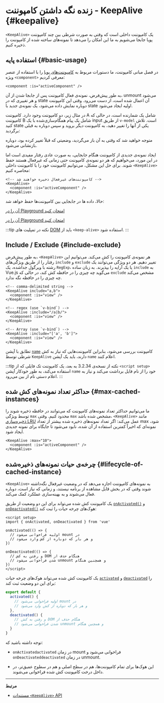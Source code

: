 <script setup>
import SwitchComponent from './keep-alive-demos/SwitchComponent.vue'
</script>

# زنده نگه داشتن کامپوننت - KeepAlive {#keepalive}

`<KeepAlive>` یک کامپوننت داخلی است که وقتی به صورت شرطی بین چند کامپوننت پویا جابجا می‌شویم به ما این امکان را می‌دهد تا نمونه‌های ساخته شده از کامپوننت را ذخیره کنیم.

## استفاده پایه {#basic-usage}

در فصل مبانی کامپوننت، ما دستورات مربوط به [کامپوننت‌های پویا](/guide/essentials/component-basics#dynamic-components) را با استفاده از عنصر ویژه `<component>` معرفی کردیم:

```vue-html
<component :is="activeComponent" />
```

به طور پیش‌فرض، نمونه‌ی فعال کامپوننت پس از جابجا شدن از آن، unmount می‌شود و هر تغییری که در state آن اعمال شده است، از دست می‌رود. وقتی این کامپوننت دوباره نمایش داده می‌شود، یک نمونه‌ی جدید با state اولیه ایجاد می‌شود.

در مثال زیر، دو کامپوننت وجود دارد. کامپوننت A شامل یک شمارنده است، در حالی که کامپوننت B شامل یک پیام همگام‌سازی‌شده با یک input از طریق `v-model` است. تلاش کنید state یکی از آنها را تغییر دهید، به کامپوننت دیگر بروید و سپس دوباره به قبلی برگردید:

<SwitchComponent />

متوجه خواهید شد که وقتی به آن باز می‌گردید، وضعیتی که قبلاً تغییر کرده بود، دوباره بازنشانی می‌شود.

ایجاد نمونه‌ی جدیدی از کامپوننت هنگام جابجایی، به صورت عادی رفتار مفیدی است اما در این مورد، می‌خواهیم که هر دو نمونه‌ی کامپوننت حتی زمانی که غیرفعال هستند حفظ شوند. برای حل این مشکل، می‌توانیم کامپوننت خود را با کامپوننت داخلی `<KeepAlive>` محاصره کنیم:

```vue-html
<!-- کامپوننت‌های غیرفعال ذخیره خواهند شد -->
<KeepAlive>
  <component :is="activeComponent" />
</KeepAlive>
```

حالا، داده ها در جابجایی بین کامپوننت‌ها حفظ خواهد شد:

<SwitchComponent use-KeepAlive />

<div class="composition-api">

[آن را در Playground امتحان کنید](https://play.vuejs.org/#eNqtUsFOwzAM/RWrl4IGC+cqq2h3RFw495K12YhIk6hJi1DVf8dJSllBaAJxi+2XZz8/j0lhzHboeZIl1NadMA4sd73JKyVaozsHI9hnJqV+feJHmODY6RZS/JEuiL1uTTEXtiREnnINKFeAcgZUqtbKOqj7ruPKwe6s2VVguq4UJXEynAkDx1sjmeMYAdBGDFBLZu2uShre6ioJeaxIduAyp0KZ3oF7MxwRHWsEQmC4bXXDJWbmxpjLBiZ7DwptMUFyKCiJNP/BWUbO8gvnA+emkGKIgkKqRrRWfh+Z8MIWwpySpfbxn6wJKMGV4IuSs0UlN1HVJae7bxYvBuk+2IOIq7sLnph8P9u5DJv5VfpWWLaGqTzwZTCOM/M0IaMvBMihd04ruK+lqF/8Ajxms8EFbCiJxR8khsP6ncQosLWnWV6a/kUf2nqu75Fby04chA0iPftaYryhz6NBRLjdtajpHZTWPio=)

</div>
<div class="options-api">

[آن را در Playground امتحان کنید](https://play.vuejs.org/#eNqtU8tugzAQ/JUVl7RKWveMXFTIseofcHHAiawasPxArRD/3rVNSEhbpVUrIWB3x7PM7jAkuVL3veNJmlBTaaFsVraiUZ22sO0alcNedw2s7kmIPHS1ABQLQDEBAMqWvwVQzffMSQuDz1aI6VreWpPCEBtsJppx4wE1s+zmNoIBNLdOt8cIjzut8XAKq3A0NAIY/QNveFEyi8DA8kZJZjlGALQWPVSSGfNYJjVvujIJeaxItuMyo6JVzoJ9VxwRmtUCIdDfNV3NJWam5j7HpPOY8BEYkwxySiLLP1AWkbK4oHzmXOVS9FFOSM3jhFR4WTNfRslcO54nSwJKcCD4RsnZmJJNFPXJEl8t88quOuc39fCrHalsGyWcnJL62apYNoq12UQ8DLEFjCMy+kKA7Jy1XQtPlRTVqx+Jx6zXOJI1JbH4jejg3T+KbswBzXnFlz9Tjes/V/3CjWEHDsL/OYNvdCE8Wu3kLUQEhy+ljh+brFFu)

</div>

:::tip نکته
در تمپلیت های [DOM](/guide/essentials/component-basics#in-dom-template-parsing-caveats) باید از `<keep-alive>` استفاده شود.
:::

## Include / Exclude {#include-exclude}

به طور پیش‌فرض، `<KeepAlive>` هر نمونه‌ی کامپوننت را کش می‌کند. می‌توانیم این رفتار را از طریق ویژگی‌های `include` و `exclude` تغییر دهیم. هر دو ویژگی می‌توانند یک رشته با ویرگول جداشده، یک `RegExp`، یا یک آرایه را بپذیرند. به زبان ساده `include` به Vue.js می‌گوید چه چیزی را در حافظه کش کند، در حالی که `exclude` مشخص می‌کند چه چیزی را در حافظه نگه ندارد.

```vue-html
<!-- comma-delimited string -->
<KeepAlive include="a,b">
  <component :is="view" />
</KeepAlive>

<!-- regex (use `v-bind`) -->
<KeepAlive :include="/a|b/">
  <component :is="view" />
</KeepAlive>

<!-- Array (use `v-bind`) -->
<KeepAlive :include="['a', 'b']">
  <component :is="view" />
</KeepAlive>
```

تطابق با آپشن [`name`](/api/options-misc#name) کامپوننت بررسی می‌شود، بنابراین کامپوننت‌هایی که نیاز به کش شرطی توسط `KeepAlive` دارند، باید یک آپشن `name` اعلام کنند.

:::tip نکته
از نسخه‌ی 3.2.34 به بعد، یک کامپوننت تک فایلی که از `<script setup>` استفاده می‌کند، به طور خودکار آپشن `name` خود را از نام فایل برداشت می‌کند و نیاز به اعلام دستی نام از بین می‌رود.
:::

## حداکثر تعداد نمونه‌های کش شده {#max-cached-instances}

ما می‌توانیم حداکثر تعداد نمونه‌های کامپوننت که می‌توانند در حافظه ذخیره شوند را توسط ویژگی `max` محدود کنیم. وقتی `max` مشخص شده باشد، `<KeepAlive>` مانند [ذخیره‌سازی LRU](https://en.wikipedia.org/wiki/Cache_replacement_policies#Least_recently_used_(LRU)) عمل می‌کند: اگر تعداد نمونه‌های ذخیره شده بیشتر از تعداد max شود، نمونه‌ای که اخیراً کمترین استفاده از آن شده، نابود می‌شود تا جایگاه برای نمونه جدیدی ایجاد شود.

```vue-html
<KeepAlive :max="10">
  <component :is="activeComponent" />
</KeepAlive>
```

## چرخه‌ی حیات نمونه‌های ذخیره‌شده {#lifecycle-of-cached-instance}

`<KeepAlive>` به نمونه‌های کامپوننت اجازه می‌دهد که در وضعیت غیرفعال نگه‌داشته شوند وقتی که در بخش قابل مشاهده از برنامه نیستند، و زمانی که نیاز است، دوباره فعال می‌شوند و به بهینه‌سازی عملکرد کمک می‌کند.

<div class="composition-api">

یک کامپوننت کش شده می‌تواند برای این دو وضعیت از طریق [`onActivated()‎`](/api/composition-api-lifecycle#onactivated) و [`onDeactivated()‎`](/api/composition-api-lifecycle#ondeactivated) هوک‌های چرخه حیات را ثبت کند:

```vue
<script setup>
import { onActivated, onDeactivated } from 'vue'

onActivated(() => {
  // اولیه فراخوانی می‌شود mount در
  // و هر بار که دوباره از کش وارد می‌شود
})

onDeactivated(() => {
  // و رفتن به کش DOM هنگام حذف از 
  // شدن فراخوانی می‌شود unmount و همچنین هنگام
})
</script>
```

</div>
<div class="options-api">

یک کامپوننت کش شده می‌تواند هوک‌های چرخه حیات [`activated`](/api/options-lifecycle#activated) و [`deactivated`](/api/options-lifecycle#deactivated) را برای این دو وضعیت ثبت کند:

```js
export default {
  activated() {
    // اولیه فراخوانی می‌شود mount در
    // و هر بار که دوباره از کش وارد می‌شود
  },
  deactivated() {
    // و رفتن به کش DOM هنگام حذف از 
    // شدن فراخوانی می‌شود unmount و همچنین هنگام
  }
}
```

</div>

توجه داشته باشید که:

- <span class="composition-api">`onActivated`</span><span class="options-api">`activated`</span> در زمان mount فراخوانی می‌شود و <span class="composition-api">`onDeactivated`</span><span class="options-api">`deactivated`</span> در زمان unmount.

- این هوک‌ها برای تمام کامپوننت‌ها، هم در سطح اصلی و هم در سطوح عمیق‌تر، در داخل درخت کامپوننت کش شده فراخوانی می‌شوند.

---

**مرتبط**

- [مستندات ‎`<KeepAlive>`‎ API](/api/built-in-components#keepaliv)
